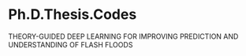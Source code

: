 # Ph.D.Thesis.Codes
THEORY-GUIDED DEEP LEARNING FOR IMPROVING PREDICTION AND UNDERSTANDING OF FLASH FLOODS
